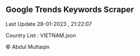 

## Google Trends Keywords Scraper 
 
Last Update 28-01-2023 , 21:22:07

Country List :
VIETNAM.json



© Abdul Muttaqin 
